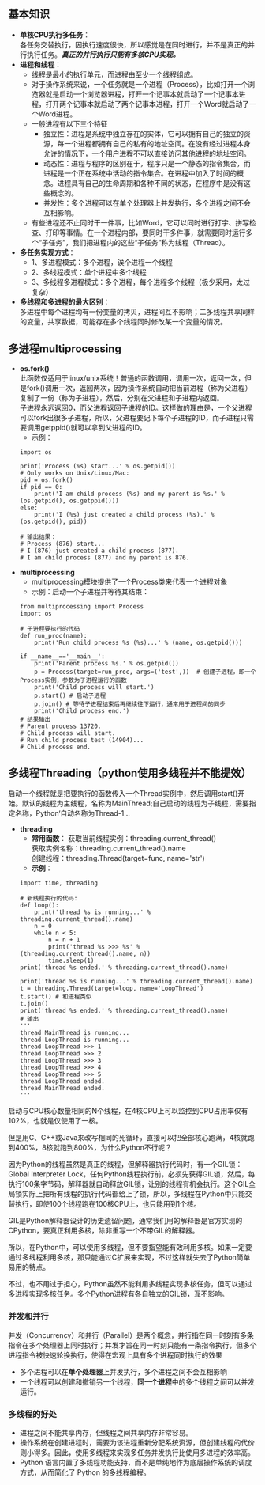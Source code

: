## 基本知识
- **单核CPU执行多任务**：  
各任务交替执行，因执行速度很快，所以感觉是在同时进行，并不是真正的并行执行任务。***真正的并行执行只能有多核CPU实现。***
- **进程和线程**：  
  - 线程是最小的执行单元，而进程由至少一个线程组成。  
  - 对于操作系统来说，一个任务就是一个进程（Process），比如打开一个浏览器就是启动一个浏览器进程，打开一个记事本就启动了一个记事本进程，打开两个记事本就启动了两个记事本进程，打开一个Word就启动了一个Word进程。  
  - 一般进程有以下三个特征
    - 独立性：进程是系统中独立存在的实体，它可以拥有自己的独立的资源，每一个进程都拥有自己的私有的地址空间。在没有经过进程本身允许的情况下，一个用户进程不可以直接访问其他进程的地址空间。
    - 动态性：进程与程序的区别在于，程序只是一个静态的指令集合，而进程是一个正在系统中活动的指令集合。在进程中加入了时间的概念。进程具有自己的生命周期和各种不同的状态，在程序中是没有这些概念的。
    - 并发性：多个进程可以在单个处理器上并发执行，多个进程之间不会互相影响。
  - 有些进程还不止同时干一件事，比如Word，它可以同时进行打字、拼写检查、打印等事情。在一个进程内部，要同时干多件事，就需要同时运行多个“子任务”，我们把进程内的这些“子任务”称为线程（Thread）。
- **多任务实现方式**：
  - 1、多进程模式：多个进程，诶个进程一个线程
  - 2、多线程模式：单个进程中多个线程
  - 3、多线程多进程模式：多个进程，每个进程多个线程（极少采用，太过复杂）
- **多线程和多进程的最大区别**：  
多进程中每个进程均有一份变量的拷贝，进程间互不影响；二多线程共享同样的变量，共享数据，可能存在多个线程同时修改某一个变量的情况。
 ## 多进程multiprocessing
- **os.fork()**  
此函数仅适用于linux/unix系统！普通的函数调用，调用一次，返回一次，但是fork()调用一次，返回两次，因为操作系统自动把当前进程（称为父进程）复制了一份（称为子进程），然后，分别在父进程和子进程内返回。  
子进程永远返回0，而父进程返回子进程的ID。这样做的理由是，一个父进程可以fork出很多子进程，所以，父进程要记下每个子进程的ID，而子进程只需要调用getppid()就可以拿到父进程的ID。
  - 示例：
  ```
  import os
  
  print('Process (%s) start...' % os.getpid())
  # Only works on Unix/Linux/Mac:
  pid = os.fork()
  if pid == 0:
      print('I am child process (%s) and my parent is %s.' % (os.getpid(), os.getppid()))
  else:
      print('I (%s) just created a child process (%s).' % (os.getpid(), pid))
  
  # 输出结果：
  # Process (876) start...
  # I (876) just created a child process (877).
  # I am child process (877) and my parent is 876.
  ```
- **multiprocessing**
  - multiprocessing模块提供了一个Process类来代表一个进程对象
  - 示例：启动一个子进程并等待其结束：
  ```
  from multiprocessing import Process
  import os

  # 子进程要执行的代码
  def run_proc(name):
      print('Run child process %s (%s)...' % (name, os.getpid()))

  if __name__=='__main__':
      print('Parent process %s.' % os.getpid())
      p = Process(target=run_proc, args=('test',))  # 创建子进程，即一个Process实例，参数为子进程运行的函数
      print('Child process will start.')
      p.start() # 启动子进程
      p.join() # 等待子进程结束后再继续往下运行，通常用于进程间的同步
      print('Child process end.')
  # 结果输出
  # Parent process 13720.
  # Child process will start.
  # Run child process test (14904)...
  # Child process end.
  ```
## 多线程Threading（python使用多线程并不能提效）
启动一个线程就是把要执行的函数传入一个Thread实例中，然后调用start()开始。默认的线程为主线程，名称为MainThread;自己启动的线程为子线程，需要指定名称，Python‘自动名称为Thread-1...
- **threading**
  - **常用函数**：
  获取当前线程实例：threading.current_thread()  
  获取实例名称：threading.current_thread().name  
  创建线程：threading.Thread(target=func, name='str')  
  - **示例**：
  ```
  import time, threading

  # 新线程执行的代码:
  def loop():
      print('thread %s is running...' % threading.current_thread().name)
      n = 0
      while n < 5:
          n = n + 1
          print('thread %s >>> %s' % (threading.current_thread().name, n))
          time.sleep(1)
  print('thread %s ended.' % threading.current_thread().name)

  print('thread %s is running...' % threading.current_thread().name)
  t = threading.Thread(target=loop, name='LoopThread')
  t.start() # 和进程类似
  t.join()
  print('thread %s ended.' % threading.current_thread().name)
  # 输出
  '''
  thread MainThread is running...
  thread LoopThread is running...
  thread LoopThread >>> 1
  thread LoopThread >>> 2
  thread LoopThread >>> 3
  thread LoopThread >>> 4
  thread LoopThread >>> 5
  thread LoopThread ended.
  thread MainThread ended.
  '''
  ```

启动与CPU核心数量相同的N个线程，在4核CPU上可以监控到CPU占用率仅有102%，也就是仅使用了一核。  

但是用C、C++或Java来改写相同的死循环，直接可以把全部核心跑满，4核就跑到400%，8核就跑到800%，为什么Python不行呢？  

因为Python的线程虽然是真正的线程，但解释器执行代码时，有一个GIL锁：Global Interpreter Lock，任何Python线程执行前，必须先获得GIL锁，然后，每执行100条字节码，解释器就自动释放GIL锁，让别的线程有机会执行。这个GIL全局锁实际上把所有线程的执行代码都给上了锁，所以，多线程在Python中只能交替执行，即使100个线程跑在100核CPU上，也只能用到1个核。  

GIL是Python解释器设计的历史遗留问题，通常我们用的解释器是官方实现的CPython，要真正利用多核，除非重写一个不带GIL的解释器。  

所以，在Python中，可以使用多线程，但不要指望能有效利用多核。如果一定要通过多线程利用多核，那只能通过C扩展来实现，不过这样就失去了Python简单易用的特点。  

不过，也不用过于担心，Python虽然不能利用多线程实现多核任务，但可以通过多进程实现多核任务。多个Python进程有各自独立的GIL锁，互不影响。  
### 并发和并行
并发（Concurrency）和并行（Parallel）是两个概念，并行指在同一时刻有多条指令在多个处理器上同时执行；并发才旨在同一时刻只能有一条指令执行，但多个进程指令被快速轮换执行，使得在宏观上具有多个进程同时执行的效果
- 多个进程可以在**单个处理器**上并发执行，多个进程之间不会互相影响
- 一个线程可以创建和撤销另一个线程，**同一个进程**中的多个线程之间可以并发运行。
### 多线程的好处
- 进程之间不能共享内存，但线程之间共享内存非常容易。
- 操作系统在创建进程时，需要为该进程重新分配系统资源，但创建线程的代价则小得多。因此，使用多线程来实现多任务并发执行比使用多进程的效率高。
- Python 语言内置了多线程功能支持，而不是单纯地作为底层操作系统的调度方式，从而简化了 Python 的多线程编程。
